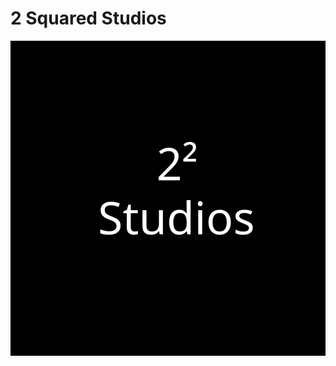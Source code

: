 # 2 Squared Studios

![2 Squared Logo](https://github.com/2squaredstudios/.github/raw/main/2squared.svg)
